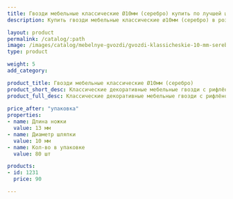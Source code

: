 ```yaml
---
title: Гвозди мебельные классические Ø10мм (серебро) купить по лучшей цене с доставкой - Поролоныч
description: Купить гвозди мебельные классические ø10мм (серебро) в розницу с доставкой по Москве в интернет-магазине Поролоныча.

layout: product
permalink: /catalog/:path
image: /images/catalog/mebelnye-gvozdi/gvozdi-klassicheskie-10-mm-serebro-01_1600w.jpg
type: product

weight: 5
add_category: 

product_title: Гвозди мебельные классические Ø10мм (серебро)
product_short_desc: Классические декоративные мебельные гвозди с рифлёной поверхностью. Цвет - серебро.
product_full_desc: Классические декоративные мебельные гвозди с рифлёной поверхностью. Цвет - серебро.
        
price_after: "упаковка"
properties:
- name: Длина ножки
  value: 13 мм
- name: Диаметр шляпки
  value: 10 мм
- name: Кол-во в упаковке
  value: 80 шт

products:
- id: 1231
  price: 90

---
```

